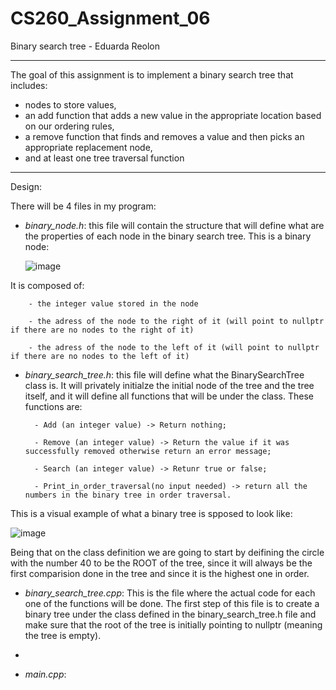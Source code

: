 # CS260_Assignment_06
Binary search tree - Eduarda Reolon

------------------------------------------------------------------------------------------------------------------------------------------------------------------------------------------------------------

The goal of this assignment is to implement a binary search tree that includes:
- nodes to store values,
- an add function that adds a new value in the appropriate location based on our ordering rules,
- a remove function that finds and removes a value and then picks an appropriate replacement node,
- and at least one tree traversal function

------------------------------------------------------------------------------------------------------------------------------------------------------------------------------------------------------------

Design:

There will be 4 files in my program:

- *binary_node.h*: this file will contain the structure that will define what are the properties of each node in the binary search tree. This is a binary node:

  ![image](https://github.com/dudareolon/CS260_Assignment_06/assets/102680672/f524f40a-0bd9-40d7-9630-c13b9757ab36)

It is composed of:

        - the integer value stored in the node
        
        - the adress of the node to the right of it (will point to nullptr if there are no nodes to the right of it)
        
        - the adress of the node to the left of it (will point to nullptr if there are no nodes to the left of it)

        

- *binary_search_tree.h*: this file will define what the BinarySearchTree class is. It will privately initialze the initial node of the tree and the tree itself, and it will define all functions that will be under the class. These functions are:

        - Add (an integer value) -> Return nothing;
  
        - Remove (an integer value) -> Return the value if it was successfully removed otherwise return an error message;
  
        - Search (an integer value) -> Retunr true or false;

        - Print_in_order_traversal(no input needed) -> return all the numbers in the binary tree in order traversal.

This is a visual example of what a binary tree is spposed to look like:

![image](https://github.com/dudareolon/CS260_Assignment_06/assets/102680672/0124acf4-2612-49b6-bf27-b68db5ae731b)

Being that on the class definition we are going to start by deifining the circle with the number 40 to be the ROOT of the tree, since it will always be the first comparision done in the tree and since it is the highest one in order. 


- *binary_search_tree.cpp*: This is the file where the actual code for each one of the functions will be done. The first step of this file is to create a binary tree under the class defined in the binary_search_tree.h file and make sure that the root of the tree is initially pointing to nullptr (meaning the tree is empty).

- 

  

- *main.cpp*:
